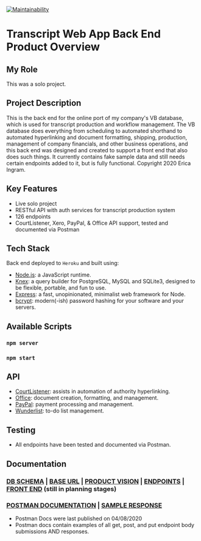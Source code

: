 [![Maintainability](https://api.codeclimate.com/v1/badges/c1474fe518ccb398d184/maintainability)](https://codeclimate.com/github/evoingram/webapp-backend/maintainability)

# Transcript Web App Back End Product Overview

## My Role

This was a solo project.

## Project Description

This is the back end for the online port of my company's VB database, which is used for transcript production and workflow management.  The VB database does everything from scheduling to automated shorthand to automated hyperlinking and document formatting, shipping, production, management of company financials, and other business operations, and this back end was designed and created to support a front end that also does such things.  It currently contains fake sample data and still needs certain endpoints added to it, but is fully functional.  Copyright 2020 Erica Ingram.

## Key Features

- Live solo project
- RESTful API with auth services for transcript production system
- 126 endpoints
- CourtListener, Xero, PayPal, & Office API support, tested and documented via Postman

## Tech Stack

Back end deployed to `Heroku` and built using:

- [Node.js](https://github.com/nodejs/node):  a JavaScript runtime.
- [Knex](https://github.com/knex/knex):  a query builder for PostgreSQL, MySQL and SQLite3, designed to be flexible, portable, and fun to use.
- [Express](https://github.com/expressjs/express):  a fast, unopinionated, minimalist web framework for Node.
- [bcrypt](https://github.com/pyca/bcrypt/):  modern(-ish) password hashing for your software and your servers.

## Available Scripts 

### `npm server`
### `npm start`

## API 

- [CourtListener](http://courtlistener.com/):  assists in automation of authority hyperlinking.
- [Office](https://docs.microsoft.com/en-us/previous-versions/office/office-365-api/):  document creation, formatting, and management.
- [PayPal](https://developer.paypal.com/home/):  payment processing and management.
- [Wunderlist](https://developer.wunderlist.com/):  to-do list management.
   
## Testing

- All endpoints have been tested and documented via Postman.

## Documentation

### [DB SCHEMA](https://dbdesigner.page.link/gbEtfTr1XjgwDa2C7)   |   [BASE URL](https://transcript-webapp.herokuapp.com/api)   |   [PRODUCT VISION](https://aquoco-my.sharepoint.com/:w:/g/personal/evoingram_aquoco_onmicrosoft_com/ES9-HPl3otdAjjtMrqpWIrkBMTrLyRDvxVEtYGkOMWLDUQ?e=fXTfhK)   |   [ENDPOINTS](https://github.com/evoingram/webapp-backend/blob/master/docs/endpoints.md)   |   [FRONT END](https://github.com/evoingram/webapp-frontend/) (still in planning stages)
### [POSTMAN DOCUMENTATION](https://documenter.getpostman.com/view/6401823/SzRxWAvu?version=latest)   |   [SAMPLE RESPONSE](sample-response.json)

- Postman Docs were last published on 04/08/2020
- Postman docs contain examples of all get, post, and put endpoint body submissions AND responses.
